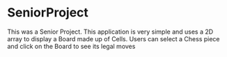 # SeniorProject
This was a Senior Project.
This application is very simple and uses a 2D array to display a Board made up of Cells.
Users can select a Chess piece and click on the Board to see its legal moves
